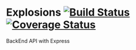 # Explosions [![Build Status](https://travis-ci.com/ArcaDelDelirio/explotionExpress.svg?branch=master)](https://travis-ci.com/ArcaDelDelirio/explotionExpress) [![Coverage Status](https://coveralls.io/repos/github/ArcaDelDelirio/explotionExpress/badge.svg?branch=TDD-aproach)](https://coveralls.io/github/ArcaDelDelirio/explotionExpress?branch=TDD-aproach)
BackEnd API with Express 
